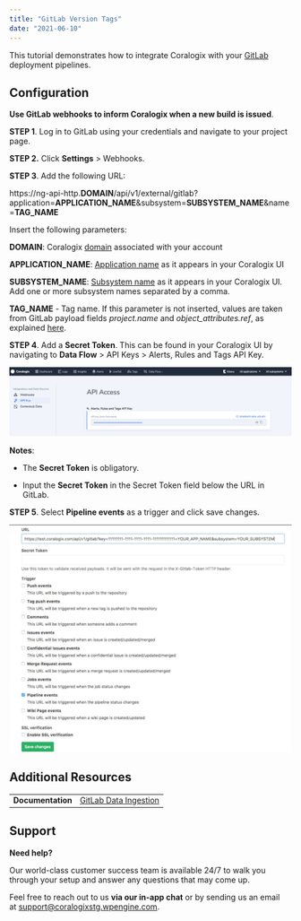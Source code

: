 ```yaml
---
title: "GitLab Version Tags"
date: "2021-06-10"
---
```


This tutorial demonstrates how to integrate Coralogix with your [GitLab](https://coralogixstg.wpengine.com/docs/gitlab-data-ingestion/) deployment pipelines.

## Configuration

**Use GitLab webhooks to inform Coralogix when a new build is issued**.

**STEP 1**. Log in to GitLab using your credentials and navigate to your project page.

**STEP 2.** Click **Settings** > Webhooks.

**STEP 3**. Add the following URL:

https://ng-api-http.**DOMAIN**/api/v1/external/gitlab?application=**APPLICATION\_NAME**&subsystem=**SUBSYSTEM\_NAME**&name=**TAG\_NAME**

Insert the following parameters:

**DOMAIN**: Coralogix [domain](https://coralogixstg.wpengine.com/docs/coralogix-domain/) associated with your account

**APPLICATION\_NAME**: [Application name](https://coralogixstg.wpengine.com/docs/application-and-subsystem-names/) as it appears in your Coralogix UI

**SUBSYSTEM\_NAME**: [Subsystem name](https://coralogixstg.wpengine.com/docs/application-and-subsystem-names/) as it appears in your Coralogix UI. Add one or more subsystem names separated by a comma.

**TAG\_NAME** - Tag name. If this parameter is not inserted, values are taken from GitLab payload fields _project.name_ and _object\_attributes.ref_, as explained [here](https://docs.gitlab.com/ee/user/project/integrations/webhook_events.html#pipeline-events).

**STEP 4**. Add a **Secret Token**. This can be found in your Coralogix UI by navigating to **Data Flow** > API Keys > Alerts, Rules and Tags API Key.

![Coralogix Alerts API key](images/Screenshot-2021-11-17-at-19.51.19-1024x249.png)

**Notes**:

- The **Secret Token** is obligatory.

- Input the **Secret Token** in the Secret Token field below the URL in GitLab.

**STEP 5**. Select **Pipeline events** as a trigger and click save changes.

![coralogix integration to Gitlab](images/Screen-Shot-2017-06-04-at-22.07.28-1024x825.png)

## Additional Resources

<table><tbody><tr><td><strong>Documentation</strong></td><td><a href="https://coralogixstg.wpengine.com/docs/gitlab-data-ingestion/">GitLab Data Ingestion</a></td></tr></tbody></table>

## Support

**Need help?**

Our world-class customer success team is available 24/7 to walk you through your setup and answer any questions that may come up.

Feel free to reach out to us **via our in-app chat** or by sending us an email at [support@coralogixstg.wpengine.com](mailto:support@coralogixstg.wpengine.com).
